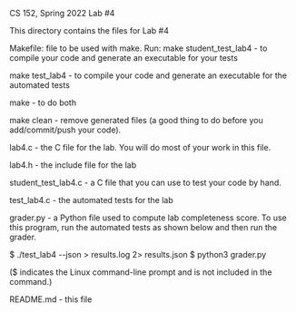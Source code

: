 CS 152, Spring 2022
Lab #4

This directory contains the files for Lab #4

Makefile: file to be used with make.  Run:
  make student_test_lab4 - to compile your code and generate an executable for your tests

  make test_lab4 - to compile your code and generate an executable for the automated tests

  make - to do both

  make clean - remove generated files  (a good thing to do before you add/commit/push
    your code).

lab4.c - the C file for the lab.  You will do most of your work in this file.

lab4.h - the include file for the lab

student_test_lab4.c - a C file that you can use to test your code by
  hand.

test_lab4.c - the automated tests for the lab

grader.py - a Python file used to compute lab completeness score.  To
use this program, run the automated tests as shown below and then run
the grader.

  $ ./test_lab4 --json > results.log 2> results.json
  $ python3 grader.py

($ indicates the Linux command-line prompt and is not included in the command.)

README.md - this file

